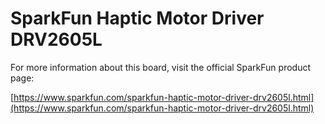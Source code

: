 # SparkFun Haptic Motor Driver DRV2605L

For more information about this board, visit the official SparkFun product page:

[https://www.sparkfun.com/sparkfun-haptic-motor-driver-drv2605l.html](https://www.sparkfun.com/sparkfun-haptic-motor-driver-drv2605l.html) 